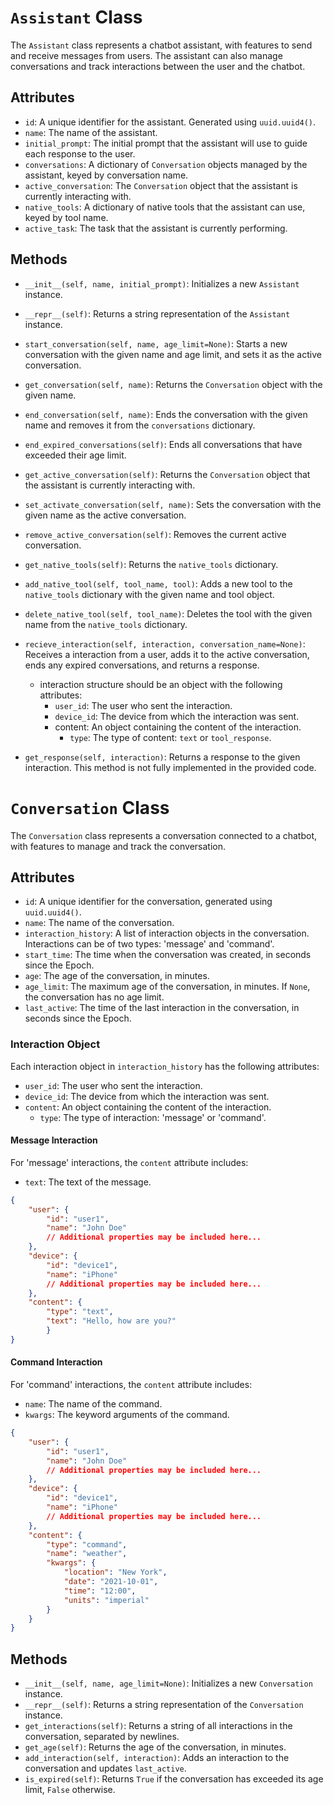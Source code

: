 # `Assistant` Class

The `Assistant` class represents a chatbot assistant, with features to send and receive messages from users. The assistant can also manage conversations and track interactions between the user and the chatbot.

## Attributes

- `id`: A unique identifier for the assistant. Generated using `uuid.uuid4()`.
- `name`: The name of the assistant.
- `initial_prompt`: The initial prompt that the assistant will use to guide each response to the user.
- `conversations`: A dictionary of `Conversation` objects managed by the assistant, keyed by conversation name.
- `active_conversation`: The `Conversation` object that the assistant is currently interacting with.
- `native_tools`: A dictionary of native tools that the assistant can use, keyed by tool name.
- `active_task`: The task that the assistant is currently performing.

## Methods

- `__init__(self, name, initial_prompt)`: Initializes a new `Assistant` instance.
- `__repr__(self)`: Returns a string representation of the `Assistant` instance.
- `start_conversation(self, name, age_limit=None)`: Starts a new conversation with the given name and age limit, and sets it as the active conversation.
- `get_conversation(self, name)`: Returns the `Conversation` object with the given name.
- `end_conversation(self, name)`: Ends the conversation with the given name and removes it from the `conversations` dictionary.
- `end_expired_conversations(self)`: Ends all conversations that have exceeded their age limit.
- `get_active_conversation(self)`: Returns the `Conversation` object that the assistant is currently interacting with.
- `set_activate_conversation(self, name)`: Sets the conversation with the given name as the active conversation.
- `remove_active_conversation(self)`: Removes the current active conversation.
- `get_native_tools(self)`: Returns the `native_tools` dictionary.
- `add_native_tool(self, tool_name, tool)`: Adds a new tool to the `native_tools` dictionary with the given name and tool object.
- `delete_native_tool(self, tool_name)`: Deletes the tool with the given name from the `native_tools` dictionary.
- `recieve_interaction(self, interaction, conversation_name=None)`: Receives a interaction from a user, adds it to the active conversation, ends any expired conversations, and returns a response.
  - interaction structure should be an object with the following attributes:
    - `user_id`: The user who sent the interaction.
    - `device_id`: The device from which the interaction was sent.
    - content: An object containing the content of the interaction.
      - `type`: The type of content: `text` or `tool_response`.

   
- `get_response(self, interaction)`: Returns a response to the given interaction. This method is not fully implemented in the provided code.



# `Conversation` Class

The `Conversation` class represents a conversation connected to a chatbot, with features to manage and track the conversation.

## Attributes

- `id`: A unique identifier for the conversation, generated using `uuid.uuid4()`.
- `name`: The name of the conversation.
- `interaction_history`: A list of interaction objects in the conversation. Interactions can be of two types: 'message' and 'command'.
- `start_time`: The time when the conversation was created, in seconds since the Epoch.
- `age`: The age of the conversation, in minutes.
- `age_limit`: The maximum age of the conversation, in minutes. If `None`, the conversation has no age limit.
- `last_active`: The time of the last interaction in the conversation, in seconds since the Epoch.

### Interaction Object

Each interaction object in `interaction_history` has the following attributes:

- `user_id`: The user who sent the interaction.
- `device_id`: The device from which the interaction was sent.
- `content`: An object containing the content of the interaction.
  - `type`: The type of interaction: 'message' or 'command'. 

#### Message Interaction

For 'message' interactions, the `content` attribute includes:

- `text`: The text of the message.

```json
{
    "user": { 
        "id": "user1",
        "name": "John Doe"
        // Additional properties may be included here...
    },
    "device": {
        "id": "device1",
        "name": "iPhone"
        // Additional properties may be included here...
    },
    "content": {
        "type": "text",
        "text": "Hello, how are you?"
        }
}
```

#### Command Interaction

For 'command' interactions, the `content` attribute includes:

- `name`: The name of the command.
- `kwargs`: The keyword arguments of the command.

```json
{
    "user": { 
        "id": "user1",
        "name": "John Doe"
        // Additional properties may be included here...
    },
    "device": {
        "id": "device1",
        "name": "iPhone"
        // Additional properties may be included here...
    },
    "content": {
        "type": "command",
        "name": "weather",
        "kwargs": {
            "location": "New York",
            "date": "2021-10-01",
            "time": "12:00",
            "units": "imperial"
        }
    }
}
```

## Methods

- `__init__(self, name, age_limit=None)`: Initializes a new `Conversation` instance. 
- `__repr__(self)`: Returns a string representation of the `Conversation` instance.
- `get_interactions(self)`: Returns a string of all interactions in the conversation, separated by newlines.
- `get_age(self)`: Returns the age of the conversation, in minutes.
- `add_interaction(self, interaction)`: Adds an interaction to the conversation and updates `last_active`.
- `is_expired(self)`: Returns `True` if the conversation has exceeded its age limit, `False` otherwise.